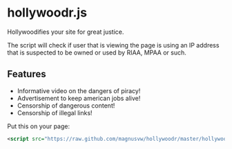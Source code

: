 hollywoodr.js
=============

Hollywoodifies your site for great justice.

The script will check if user that is viewing the page is using an IP address that is suspected to be owned or used by RIAA, MPAA or such.

Features
--------

- Informative video on the dangers of piracy!
- Advertisement to keep american jobs alive!
- Censorship of dangerous content!
- Censorship of illegal links!

Put this on your page:

```xml
<script src="https://raw.github.com/magnusvw/hollywoodr/master/hollywoodr.min.js"></script>
```
